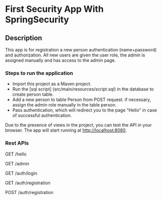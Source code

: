 # First Security App With SpringSecurity
## Description
This app is for registration a new person authentication (name+password) and authorization. 
All new users are given the user role, the admin is assigned manually and has access to the admin page. 

### Steps to run the application
- Import this project as a Maven project.
- Run the [sql script] (src/main/resources/script.sql) in the database to create person table.
- Add a new person to table Person from POST request. if necessary, assign the admin role manually in the table person.
- Pass authentication, which will redirect you to the page "Hello" in case of successful authentication.

Due to the presence of views in the project, you can test the API in your browser.
The app will start running at <http://localhost:8080>.
### Rest APIs
 GET /hello

 GET /admin
 
 GET /auth/login

 GET /auth/registration

 POST /auth/registration

